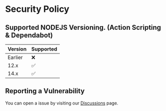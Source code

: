 # Security Policy

## Supported NODEJS Versioning. (Action Scripting & Dependabot)

| Version | Supported          |
| ------- | ------------------ |
| Earlier | :x:                |
| 12.x   | :white_check_mark:  |
| 14.x   | :white_check_mark:  |


## Reporting a Vulnerability

You can open a issue by visiting our [Discussions](https://github.com/Indiana-Crossroads-Of-America/website/discussions) page.

